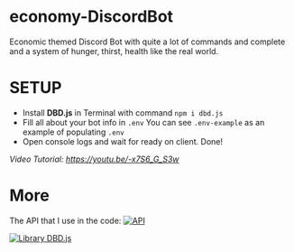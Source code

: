 # economy-DiscordBot
Economic themed Discord Bot with quite a lot of commands and complete and a system of hunger, thirst, health like the real world.

# SETUP
- Install **DBD.js** in Terminal with command ```npm i dbd.js```
- Fill all about your bot info in ```.env``` You can see ```.env-example``` as an example of populating ```.env```
- Open console logs and wait for ready on client. Done!

*Video Tutorial: https://youtu.be/-x7S6_G_S3w*

# More
The API that I use in the code: [![API](https://img.shields.io/badge/API-JastinCh%20API-red)](https://jastinch-api.ml)

[![Library DBD.js](https://img.shields.io/badge/Library-DBD.js-blue)](https://dbd.leref.ga)
